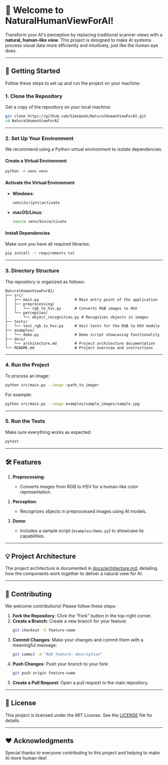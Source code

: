 # 🌟 Welcome to **NaturalHumanViewForAI**!

Transform your AI's perception by replacing traditional scanner views with a **natural, human-like view**. This project is designed to make AI systems process visual data more efficiently and intuitively, just like the human eye does.

---

## 🚀 Getting Started

Follow these steps to set up and run the project on your machine:

### **1. Clone the Repository**
Get a copy of the repository on your local machine:
```bash
git clone https://github.com/Simsbook/NaturalHumanViewForAI.git
cd NaturalHumanViewForAI
```

---

### **2. Set Up Your Environment**
We recommend using a Python virtual environment to isolate dependencies.

#### **Create a Virtual Environment**
```bash
python -m venv venv
```

#### **Activate the Virtual Environment**
- **Windows**:
  ```bash
  venv\Scripts\activate
  ```
- **macOS/Linux**:
  ```bash
  source venv/bin/activate
  ```

#### **Install Dependencies**
Make sure you have all required libraries:
```bash
pip install -r requirements.txt
```

---

### **3. Directory Structure**
The repository is organized as follows:
```
NaturalHumanViewForAI/
├── src/
│   ├── main.py                # Main entry point of the application
│   ├── preprocessing/
│   │   └── rgb_to_hsv.py      # Converts RGB images to HSV
│   └── perception/
│       └── object_recognition.py # Recognizes objects in images
├── tests/
│   └── test_rgb_to_hsv.py     # Unit tests for the RGB to HSV module
├── examples/
│   └── demo.py                # Demo script showcasing functionality
├── docs/
│   └── architecture.md        # Project architecture documentation
└── README.md                  # Project overview and instructions
```

---

### **4. Run the Project**
To process an image:
```bash
python src/main.py --image <path_to_image>
```

For example:
```bash
python src/main.py --image examples/sample_images/sample.jpg
```

---

### **5. Run the Tests**
Make sure everything works as expected:
```bash
pytest
```

---

## 🛠 Features

1. **Preprocessing**:
   - Converts images from RGB to HSV for a human-like color representation.

2. **Perception**:
   - Recognizes objects in preprocessed images using AI models.

3. **Demo**:
   - Includes a sample script (`examples/demo.py`) to showcase its capabilities.

---

## 💡 Project Architecture
The project architecture is documented in [docs/architecture.md](docs/architecture.md), detailing how the components work together to deliver a natural view for AI.

---

## 🤝 Contributing
We welcome contributions! Please follow these steps:

1. **Fork the Repository**: Click the "Fork" button in the top-right corner.
2. **Create a Branch**: Create a new branch for your feature:
   ```bash
   git checkout -b feature-name
   ```
3. **Commit Changes**: Make your changes and commit them with a meaningful message:
   ```bash
   git commit -m "Add feature: description"
   ```
4. **Push Changes**: Push your branch to your fork:
   ```bash
   git push origin feature-name
   ```
5. **Create a Pull Request**: Open a pull request to the main repository.

---

## 📄 License
This project is licensed under the MIT License. See the [LICENSE](LICENSE) file for details.

---

## ❤️ Acknowledgments
Special thanks to everyone contributing to this project and helping to make AI more human-like!
